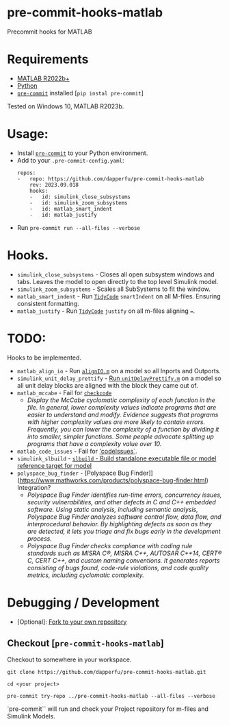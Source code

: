 # pre-commit-hooks-matlab
Precommit hooks for MATLAB

# Requirements

- [MATLAB R2022b+](https://www.mathworks.com/products/matlab.html)
- [Python](https://www.python.org/downloads/)
- [`pre-commit`](https://pre-commit.com/) installed [`pip instal pre-commit`]

Tested on Windows 10, MATLAB R2023b.

# Usage:

- Install [`pre-commit`](https://pre-commit.com/) to your Python environment. 
- Add to your `.pre-commit-config.yaml`:
    ```
    repos:
    -   repo: https://github.com/dapperfu/pre-commit-hooks-matlab
        rev: 2023.09.018
        hooks:
        -   id: simulink_close_subsystems
        -   id: simulink_zoom_subsystems
        -   id: matlab_smart_indent
        -   id: matlab_justify
    ```
- Run `pre-commit run --all-files --verbose `

# Hooks.

- `simulink_close_subsystems` - Closes all open subsystem windows and tabs. Leaves the model to open directly to the top level Simulink model.
- `simulink_zoom_subsystems` - Scales all SubSystems to fit the window.
- `matlab_smart_indent` - Run [`TidyCode`](https://github.com/okomarov/TidyCode) `smartIndent` on all M-files. Ensuring consistent formatting.
- `matlab_justify` - Run [`TidyCode`](https://github.com/okomarov/TidyCode) `justify` on all m-files aligning `=`.

# TODO:

Hooks to be implemented.

- `matlab_align_io` -  Run [`alignIO.m`](https://github.com/dapperfu/simulink_PersonalToolchainTools/blob/master/alignIO.m) on a model so all Inports and Outports.
- `simulink_unit_delay_prettify` - [Run `unitDelayPrettify.m`](https://github.com/dapperfu/simulink_PersonalToolchainTools/blob/master/unitDelayPrettify.m) on a model so all unit delay blocks are aligned with the block they came out of.
- `matlab_mccabe` - Fail for [`checkcode`](https://www.mathworks.com/help/matlab/ref/checkcode.html)
    - *Display the McCabe cyclomatic complexity of each function in the file. In general, lower complexity values indicate programs that are easier to understand and modify. Evidence suggests that programs with higher complexity values are more likely to contain errors. Frequently, you can lower the complexity of a function by dividing it into smaller, simpler functions. Some people advocate splitting up programs that have a complexity value over 10.*
- `matlab_code_issues` - Fail for ['codeIssues`](https://www.mathworks.com/help/matlab/ref/codeissues.html).
- `simulink_slbuild` -  [`slbuild` - Build standalone executable file or model reference target for model](https://www.mathworks.com/help/simulink/slref/slbuild.html)
- `polyspace_bug_finder` - [Polyspace Bug Finder]](https://www.mathworks.com/products/polyspace-bug-finder.html) Integration?
    - *Polyspace Bug Finder identifies run-time errors, concurrency issues, security vulnerabilities, and other defects in C and C++ embedded software. Using static analysis, including semantic analysis, Polyspace Bug Finder analyzes software control flow, data flow, and interprocedural behavior. By highlighting defects as soon as they are detected, it lets you triage and fix bugs early in the development process.*
    - *Polyspace Bug Finder checks compliance with coding rule standards such as MISRA C®, MISRA C++, AUTOSAR C++14, CERT® C, CERT C++, and custom naming conventions. It generates reports consisting of bugs found, code-rule violations, and code quality metrics, including cyclomatic complexity.* 

# Debugging / Development

- [Optional]: [Fork to your own repository](https://github.com/login?return_to=%2Fdapperfu%2Fpre-commit-hooks-matlab)

## Checkout [`pre-commit-hooks-matlab`]

Checkout to somewhere in your workspace.

```
git clone https://github.com/dapperfu/pre-commit-hooks-matlab.git

cd <your project>

pre-commit try-repo ../pre-commit-hooks-matlab --all-files --verbose
```

`pre-commit`` will run and check your Project repository for m-files and Simulink Models.
